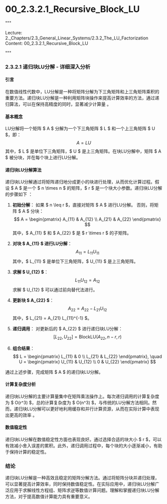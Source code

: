 # 00_2.3.2.1_Recursive_Block_LU

"""

Lecture: 2._Chapters/2.3_General_Linear_Systems/2.3.2_The_LU_Factorization
Content: 00_2.3.2.1_Recursive_Block_LU

"""

### 2.3.2.1 递归块LU分解 - 详细深入分析

#### 引言
在数值线性代数中，LU分解是一种将矩阵分解为下三角矩阵和上三角矩阵乘积的重要方法。递归块LU分解是一种利用矩阵块操作来提高计算效率的方法，通过递归算法，可以在保持高精度的同时，显著减少计算量 。

#### 基本概念
LU分解将一个矩阵 $ A $ 分解为一个下三角矩阵 $ L $ 和一个上三角矩阵 $ U $，即：
$$ A = LU $$
其中，$ L $ 是单位下三角矩阵，$ U $ 是上三角矩阵。在块LU分解中，矩阵 $ A $ 被分块，并在每个块上进行LU分解。

#### 递归块LU分解算法
递归块LU分解通过将矩阵递归地分成更小的块进行处理，从而优化计算过程。假设 $ A $ 是一个 $ n \times n $ 的矩阵，$ r $ 是一个块大小参数。递归块LU分解的步骤如下 ：

1. **初始分解**：
   如果 $ n \leq r $，直接对矩阵 $ A $ 进行LU分解。
   否则，将矩阵 $ A $ 分块：
   $$
   A = \begin{pmatrix}
   A_{11} & A_{12} \\
   A_{21} & A_{22}
   \end{pmatrix}
   $$
   其中，$ A_{11} $ 和 $ A_{22} $ 是 $ r \times r $ 的子矩阵。

2. **对块 $ A_{11} $ 进行LU分解**：
   $$
   A_{11} = L_{11} U_{11}
   $$
   其中，$ L_{11} $ 是单位下三角矩阵，$ U_{11} $ 是上三角矩阵。

3. **求解 $ U_{12} $**：
   $$
   L_{11} U_{12} = A_{12}
   $$
   求解 $ U_{12} $ 可以通过前向替代法进行。

4. **更新块 $ A_{22} $**：
   $$
   A_{22} = A_{22} - L_{21} U_{12}
   $$
   其中，$ L_{21} = A_{21} L_{11}^{-1} $。

5. **递归调用**：
   对更新后的 $ A_{22} $ 进行递归块LU分解：
   $$
   [L_{22}, U_{22}] = \text{BlockLU}(A_{22}, n-r, r)
   $$

6. **组合结果**：
   $$
   L = \begin{pmatrix}
   L_{11} & 0 \\
   L_{21} & L_{22}
   \end{pmatrix}, \quad
   U = \begin{pmatrix}
   U_{11} & U_{12} \\
   0 & U_{22}
   \end{pmatrix}
   $$

通过上述步骤，完成矩阵 $ A $ 的递归块LU分解。

#### 计算复杂度分析
递归块LU分解的主要计算量集中在矩阵乘法操作上。每次递归调用的计算复杂度为 $ O(r^3) $，总的计算复杂度为 $ O(n^3) $，与传统的LU分解方法相同。然而，递归块LU分解可以更好地利用缓存和并行计算资源，从而在实际计算中表现出更高的效率  。

#### 数值稳定性
递归块LU分解在数值稳定性方面也表现良好。通过选择合适的块大小 $ r $，可以有效减小舍入误差的累积。此外，递归调用过程中，每个块的大小逐渐减小，有助于保持计算的稳定性。

### 结论
递归块LU分解是一种高效且稳定的矩阵分解方法。通过将矩阵分块并递归处理，可以显著提高计算效率，同时保持数值稳定性。在实际应用中，递归块LU分解广泛应用于求解线性方程组、矩阵求逆等数值计算问题。理解和掌握递归块LU分解方法，对于提高数值计算能力具有重要意义。